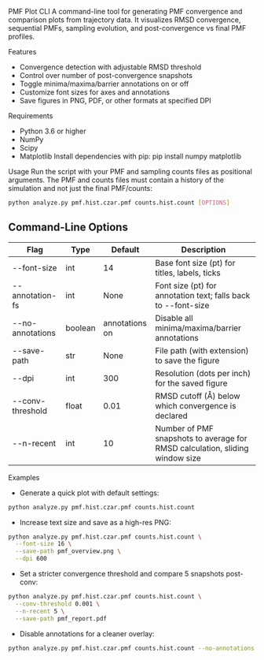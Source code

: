 PMF Plot CLI
A command-line tool for generating PMF convergence and comparison plots from trajectory data. It visualizes RMSD convergence, sequential PMFs, sampling evolution, and post-convergence vs final PMF profiles.

Features
- Convergence detection with adjustable RMSD threshold
- Control over number of post-convergence snapshots
- Toggle minima/maxima/barrier annotations on or off
- Customize font sizes for axes and annotations
- Save figures in PNG, PDF, or other formats at specified DPI

Requirements
- Python 3.6 or higher
- NumPy
- Scipy
- Matplotlib
Install dependencies with pip:
pip install numpy matplotlib


Usage
Run the script with your PMF and sampling counts files as positional arguments. The PMF and counts files must contain a history of the simulation and not just the final PMF/counts:

 ```bash
python analyze.py pmf.hist.czar.pmf counts.hist.count [OPTIONS]
``` 



## Command-Line Options

| Flag               | Type    | Default | Description                                           |
|--------------------|---------|---------|-------------------------------------------------------|
| --font-size | int | 14 | Base font size (pt) for titles, labels, ticks |
| --annotation-fs | int | None | Font size (pt) for annotation text; falls back to --font-size |
| --no-annotations | boolean | annotations on | Disable all minima/maxima/barrier annotations |
| --save-path | str | None | File path (with extension) to save the figure |
| --dpi | int | 300 | Resolution (dots per inch) for the saved figure |
| --conv-threshold | float | 0.01 | RMSD cutoff (Å) below which convergence is declared |
| --n-recent | int | 10 | Number of PMF snapshots to average for RMSD calculation, sliding window size |



Examples
- Generate a quick plot with default settings:
 ```bash
python analyze.py pmf.hist.czar.pmf counts.hist.count
```
- Increase text size and save as a high-res PNG:
```bash
python analyze.py pmf.hist.czar.pmf counts.hist.count \
  --font-size 16 \
  --save-path pmf_overview.png \
  --dpi 600
```
- Set a stricter convergence threshold and compare 5 snapshots post-conv:
```bash
python analyze.py pmf.hist.czar.pmf counts.hist.count \
  --conv-threshold 0.001 \
  --n-recent 5 \
  --save-path pmf_report.pdf
```
- Disable annotations for a cleaner overlay:
```bash
python analyze.py pmf.hist.czar.pmf counts.hist.count --no-annotations
```

